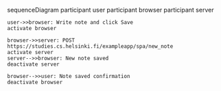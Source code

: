 sequenceDiagram
    participant user
    participant browser
    participant server

    user->>browser: Write note and click Save
    activate browser

    browser->>server: POST https://studies.cs.helsinki.fi/exampleapp/spa/new_note
    activate server
    server-->>browser: New note saved
    deactivate server

    browser-->>user: Note saved confirmation
    deactivate browser
